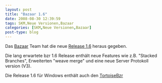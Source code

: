 ```yaml
---
layout: post
title: "Bazaar 1.6"
date: 2008-08-30 12:39:59
tags: SKM,Neue Versionen,Bazaar
categories: [SKM,Neue Versionen,Bazaar]
post-type: blog
---
```

Das [Bazaar](http://www.bazaar-vcs.org "Bazaar Homepage") Team hat die neue [Release 1.6](https://launchpad.net/bzr/1.6/1.6/ "ChangeLog") heraus gegeben.

Die lang erwartete bzr 1.6 Release enthält neue Features wie z.B. "Stacked Branches", Erweiterten "weave merge" und eine neue Server Protokoll version (V3).

Die Release 1.6 für Windows enthält auch den [TortoiseBzr](http://bazaar-vcs.org/TortoiseBzr "TortoiseBzr")
